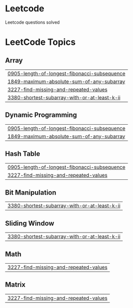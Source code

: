 # Leetcode
Leetcode questions solved

<!---LeetCode Topics Start-->
# LeetCode Topics
## Array
|  |
| ------- |
| [0905-length-of-longest-fibonacci-subsequence](https://github.com/itsvanshika/Leetcode/tree/master/0905-length-of-longest-fibonacci-subsequence) |
| [1849-maximum-absolute-sum-of-any-subarray](https://github.com/itsvanshika/Leetcode/tree/master/1849-maximum-absolute-sum-of-any-subarray) |
| [3227-find-missing-and-repeated-values](https://github.com/itsvanshika/Leetcode/tree/master/3227-find-missing-and-repeated-values) |
| [3380-shortest-subarray-with-or-at-least-k-ii](https://github.com/itsvanshika/Leetcode/tree/master/3380-shortest-subarray-with-or-at-least-k-ii) |
## Dynamic Programming
|  |
| ------- |
| [0905-length-of-longest-fibonacci-subsequence](https://github.com/itsvanshika/Leetcode/tree/master/0905-length-of-longest-fibonacci-subsequence) |
| [1849-maximum-absolute-sum-of-any-subarray](https://github.com/itsvanshika/Leetcode/tree/master/1849-maximum-absolute-sum-of-any-subarray) |
## Hash Table
|  |
| ------- |
| [0905-length-of-longest-fibonacci-subsequence](https://github.com/itsvanshika/Leetcode/tree/master/0905-length-of-longest-fibonacci-subsequence) |
| [3227-find-missing-and-repeated-values](https://github.com/itsvanshika/Leetcode/tree/master/3227-find-missing-and-repeated-values) |
## Bit Manipulation
|  |
| ------- |
| [3380-shortest-subarray-with-or-at-least-k-ii](https://github.com/itsvanshika/Leetcode/tree/master/3380-shortest-subarray-with-or-at-least-k-ii) |
## Sliding Window
|  |
| ------- |
| [3380-shortest-subarray-with-or-at-least-k-ii](https://github.com/itsvanshika/Leetcode/tree/master/3380-shortest-subarray-with-or-at-least-k-ii) |
## Math
|  |
| ------- |
| [3227-find-missing-and-repeated-values](https://github.com/itsvanshika/Leetcode/tree/master/3227-find-missing-and-repeated-values) |
## Matrix
|  |
| ------- |
| [3227-find-missing-and-repeated-values](https://github.com/itsvanshika/Leetcode/tree/master/3227-find-missing-and-repeated-values) |
<!---LeetCode Topics End-->
